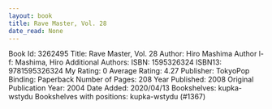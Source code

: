 ```yaml
---
layout: book
title: Rave Master, Vol. 28
date_read: None
---
```


Book Id: 3262495
Title: Rave Master, Vol. 28
Author: Hiro Mashima
Author l-f: Mashima, Hiro
Additional Authors: 
ISBN: 1595326324
ISBN13: 9781595326324
My Rating: 0
Average Rating: 4.27
Publisher: TokyoPop
Binding: Paperback
Number of Pages: 208
Year Published: 2008
Original Publication Year: 2004
Date Added: 2020/04/13
Bookshelves: kupka-wstydu
Bookshelves with positions: kupka-wstydu (#1367)

